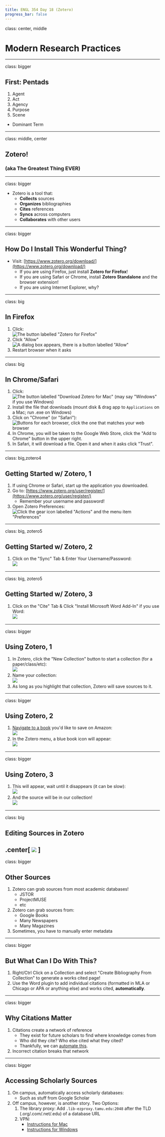 ```yaml
---
title: ENGL 354 Day 18 (Zotero)
progress_bar: false
---
```

class: center, middle

# Modern Research Practices
---
class: bigger
## First: Pentads

1. Agent
1. Act
1. Agency
1. Purpose
1. Scene

* Dominant Term
---
class: middle, center

## Zotero!
### (aka The Greatest Thing EVER)
---
class: bigger

* Zotero is a tool that:
	* **Collects** sources
	* **Organizes** bibliographies
	* **Cites** references
	* **Syncs** across computers
	* **Collaborates** with other users
---
class: bigger
## How Do I Install This Wonderful Thing?

* Visit: [https://www.zotero.org/download/](https://www.zotero.org/download/)
	* If you are using Firefox, just install **Zotero for Firefox**!
	* If you are using Safari or Chrome, install **Zotero Standalone** and the browser extension!
	* If you are using Internet Explorer, why?
---
class: big
## In Firefox

1. Click:<br/> ![The button labelled "Zotero for Firefox"](../../images/zotero0.png)
1. Click "Allow" <br> ![A dialog box appears, there is a button labelled "Allow"](../../images/zotero1.png)
1. Restart browser when it asks
---
class: big
## In Chrome/Safari

1. Click: <br> ![The button labelled "Download Zotero for Mac" (may say "Windows" if you use Windows)](../../images/zotero2.png)
1. Install the file that downloads (mount disk & drag app to `Applications` on a Mac; run .exe on Windows)
1. Click on "Chrome" (or "Safari"): <br> ![Buttons for each browser, click the one that matches your web browser](../../images/zotero3.png)
1. In Chrome, you will be taken to the Google Web Store, click the "Add to Chrome" button in the upper right.
1. In Safari, it will download a file. Open it and when it asks click "Trust".
---
class: big,zotero4
## Getting Started w/ Zotero, 1

1. If using Chrome or Safari, start up the application you downloaded.
1. Go to: [https://www.zotero.org/user/register/](https://www.zotero.org/user/register/)
	* Remember your username and password!
1. Open Zotero Preferences: <br> ![Click the gear icon labelled "Actions" and the menu item "Preferences"](../../images/zotero4.png)
---
class: big, zotero5
## Getting Started w/ Zotero, 2

1. Click on the "Sync" Tab & Enter Your Username/Password: <br> ![](../../images/zotero5.png)
---
class: big, zotero5
## Getting Started w/ Zotero, 3
1. Click on the "Cite" Tab & Click "Install Microsoft Word Add-In" if you use Word: <br> ![](../../images/zotero6.png)
---
class: bigger
## Using Zotero, 1

1. In Zotero, click the "New Collection" button to start a collection (for a paper/class/etc): <br> ![](../../images/zotero7.png)
1. Name your collection: <br> ![](../../images/zotero8.png)
1. As long as you highlight that collection, Zotero will save sources to it.
---
class: bigger
## Using Zotero, 2

1. [Navigate to a book](https://www.amazon.com/Philosophy-Literary-Form-Kenneth-Burke/dp/0520024834/ref=sr_1_1?ie=UTF8&qid=1475505125&sr=8-1&keywords=the+philosophy+of+literary+form) you'd like to save on Amazon: <br> ![](../../images/zotero9.png)
1. In the Zotero menu, a blue book icon will appear: <br> ![](../../images/zotero10.png)
---
class: bigger
## Using Zotero, 3

1. This will appear, wait until it disappears (it can be slow): <br> ![](../../images/zotero11.png)
1. And the source will be in our collection! <br> ![](../../images/zotero12.png)
---
class: big

## Editing Sources in Zotero

.center[
![](../../images/zotero13.png)
]
---
class: bigger
## Other Sources

1. Zotero can grab sources from most academic databases!
	* JSTOR
	* ProjectMUSE
	* etc
1. Zotero can grab sources from:
	* Google Books
	* Many Newspapers
	* Many Magazines
1. Sometimes, you have to manually enter metadata
---
class: bigger
## But What Can I Do With This?

1. Right/Ctrl Click on a Collection and select "Create Bibliography From Collection" to generate a works cited page!
1. Use the Word plugin to add individual citations (formatted in MLA or Chicago or APA or anything else) and works cited, **automatically**.
---
class: bigger

## Why Citations Matter

1. Citations create a network of reference
	* They exist for future scholars to find where knowledge comes from
	* Who did they cite? Who else cited what they cited?
	* Thankfully, we can [automate this](https://scholar.google.com).
1. Incorrect citation breaks that network
---
class: bigger
## Accessing Scholarly Sources

1. On campus, automatically access scholarly databases:
	* Such as stuff from Google Scholar
1. Off campus, however, is another story. Two Options:
	1. The library proxy: Add `.lib-ezproxy.tamu.edu:2048` after the TLD (.org/.com/.net/.edu) of a database URL
	1. VPN: 
		* [Instructions for Mac](https://tamu.service-now.com/tamu-selfservice/knowledge_detail.do?sysparm_document_key=kb_knowledge,3b8f88b06f014e00b522db3bbb3ee4dd)
		* [Instructions for Windows](https://tamu.service-now.com/tamu-selfservice/knowledge_detail.do?sysparm_document_key=kb_knowledge,d46cc0706f014e00b522db3bbb3ee416)